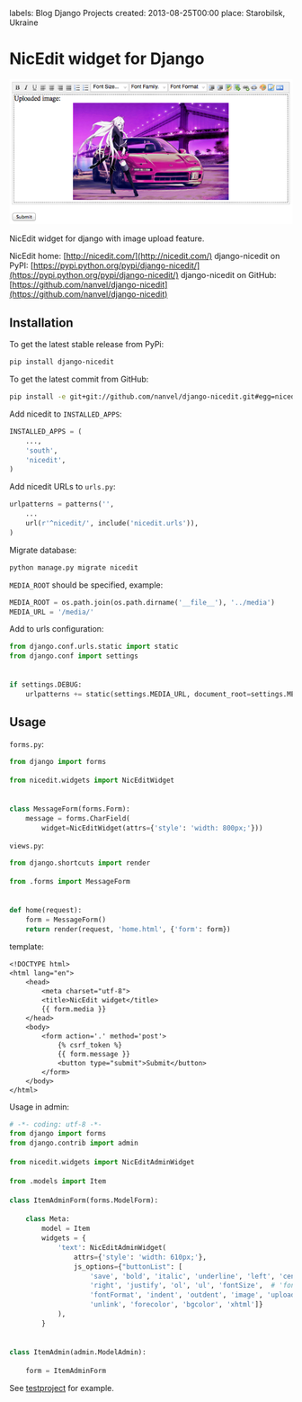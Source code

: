 labels: Blog
        Django
        Projects
created: 2013-08-25T00:00
place: Starobilsk, Ukraine

# NicEdit widget for Django

![django-nicedit widget on admin page](django_nicedit.png)

NicEdit widget for django with image upload feature.

NicEdit home: [http://nicedit.com/](http://nicedit.com/)
django-nicedit on PyPI: [https://pypi.python.org/pypi/django-nicedit/](https://pypi.python.org/pypi/django-nicedit/)
django-nicedit on GitHub: [https://github.com/nanvel/django-nicedit](https://github.com/nanvel/django-nicedit)

## Installation

To get the latest stable release from PyPi:
```bash
pip install django-nicedit
```

To get the latest commit from GitHub:
```bash
pip install -e git+git://github.com/nanvel/django-nicedit.git#egg=nicedit
```

Add nicedit to ```INSTALLED_APPS```:
```python
INSTALLED_APPS = (
    ...,
    'south',
    'nicedit',
)
```

Add nicedit URLs to ```urls.py```:
```python
urlpatterns = patterns('',
    ...
    url(r'^nicedit/', include('nicedit.urls')),
)
```

Migrate database:
```bash
python manage.py migrate nicedit
```

```MEDIA_ROOT``` should be specified, example:
```python
MEDIA_ROOT = os.path.join(os.path.dirname('__file__'), '../media')
MEDIA_URL = '/media/'
```

Add to urls configuration:
```python
from django.conf.urls.static import static
from django.conf import settings


if settings.DEBUG:
    urlpatterns += static(settings.MEDIA_URL, document_root=settings.MEDIA_ROOT)
```

## Usage

```forms.py```:
```python
from django import forms

from nicedit.widgets import NicEditWidget


class MessageForm(forms.Form):
    message = forms.CharField(
        widget=NicEditWidget(attrs={'style': 'width: 800px;'}))
```

```views.py```:
```python
from django.shortcuts import render

from .forms import MessageForm


def home(request):
    form = MessageForm()
    return render(request, 'home.html', {'form': form})
```

template:
```django
<!DOCTYPE html>
<html lang="en">
    <head>
        <meta charset="utf-8">
        <title>NicEdit widget</title>
        {{ form.media }}
    </head>
    <body>
        <form action='.' method='post'>
            {% csrf_token %}
            {{ form.message }}
            <button type="submit">Submit</button>
        </form>
    </body>
</html>
```

Usage in admin:
```python
# -*- coding: utf-8 -*-
from django import forms
from django.contrib import admin

from nicedit.widgets import NicEditAdminWidget

from .models import Item

class ItemAdminForm(forms.ModelForm):

    class Meta:
        model = Item
        widgets = {
            'text': NicEditAdminWidget(
                attrs={'style': 'width: 610px;'},
                js_options={"buttonList": [
                    'save', 'bold', 'italic', 'underline', 'left', 'center',
                    'right', 'justify', 'ol', 'ul', 'fontSize',  # 'fontFamily',
                    'fontFormat', 'indent', 'outdent', 'image', 'upload', 'link',
                    'unlink', 'forecolor', 'bgcolor', 'xhtml']}
            ),
        }


class ItemAdmin(admin.ModelAdmin):

    form = ItemAdminForm
```

See [testproject](https://github.com/nanvel/django-nicedit/tree/master/testproject) for example.
